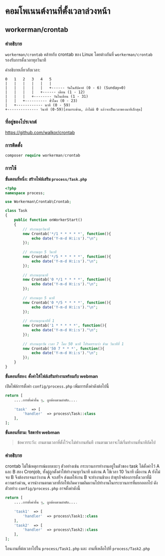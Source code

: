 # คอมโพเนนต์งานที่ตั้งเวลาล่วงหน้า

## workerman/crontab

### คำอธิบาย

`workerman/crontab` คล้ายกับ crontab ของ Linux โดยต่างกันที่ `workerman/crontab` รองรับการตั้งเวลาทุกวินาที

คำอธิบายเกี่ยวกับเวลา:

```
0   1   2   3   4   5
|   |   |   |   |   |
|   |   |   |   |   +------ วันในสัปดาห์ (0 - 6) (Sunday=0)
|   |   |   |   +------ เดือน (1 - 12)
|   |   |   +-------- วันในเดือน (1 - 31)
|   |   +---------- ชั่วโมง (0 - 23)
|   +------------ นาที (0 - 59)
+-------------- วินาที (0-59)[สามารถข้าม, ถ้าไม่มี 0 แล้วจะเป็นเวลาของนาทีเล็กสุด]
```

### ที่อยู่ของโปรเจกต์

https://github.com/walkor/crontab

### การติดตั้ง

```php
composer require workerman/crontab
```

### การใช้

**ขั้นตอนที่หนึ่ง: สร้างไฟล์เสริม `process/Task.php`**

```php
<?php
namespace process;

use Workerman\Crontab\Crontab;

class Task
{
    public function onWorkerStart()
    {
        // ทำงานทุกวินาที
        new Crontab('*/1 * * * * *', function(){
            echo date('Y-m-d H:i:s')."\n";
        });
        
        // ทำงานทุก 5 วินาที
        new Crontab('*/5 * * * * *', function(){
            echo date('Y-m-d H:i:s')."\n";
        });
        
        // ทำงานทุกนาที
        new Crontab('0 */1 * * * *', function(){
            echo date('Y-m-d H:i:s')."\n";
        });
        
        // ทำงานทุก 5 นาที
        new Crontab('0 */5 * * * *', function(){
            echo date('Y-m-d H:i:s')."\n";
        });
        
        // ทำงานทุกนาทีที่ 1
        new Crontab('1 * * * * *', function(){
            echo date('Y-m-d H:i:s')."\n";
        });
      
        // ทำงานทุกวัน เวลา 7 โมง 50 นาที โปรดทราบว่า ข้าม วินาทีที่ 1
        new Crontab('50 7 * * *', function(){
            echo date('Y-m-d H:i:s')."\n";
        });
    }
}
```

**ขั้นตอนที่สอง: ตั้งค่าให้ไฟล์เสริมทำงานพร้อมกับ webman**

เปิดไฟล์การตั้งค่า `config/process.php` เพิ่มการตั้งค่าดังต่อไปนี้

```php
return [
    ....การตั้งค่าอื่น ๆ, ถูกต้องตามลำดับ....
  
    'task'  => [
        'handler'  => process\Task::class
    ],
];
```

**ขั้นตอนที่สาม: รีสตาร์ท webman**

> ข้อควรระวัง: งานตามเวลาที่ตั้งไว้จะไม่ทำงานทันที งานตามเวลาจะได้เริ่มทำงานที่นาทีถัดไป

### คำอธิบาย
crontab ไม่ใช่เหตุการณ์แบบเบะๆ ตัวอย่างเช่น กระบวนการทำงานอยู่ในตัวของ task ได้ตั้งค่าไว้ A และ B สอง Cronjob, ทั้งคู่ถูกตั้งค่าให้ทำงานทุกวินาที แต่งาน A ใช้เวลา 10 วินาที เมื่องาน A ยังไม่จบ B จึงต้องรอจนกว่างาน A จะเสร็จ ส่งผลให้งาน B จะทำงานช้าลง
ถ้าธุรกิจต้องการตั้งเวลาที่มีความเร่งด่วน, ควรนำงานตามเวลาที่ก่อให้เกิดความผันผวนไปทำงานในกระบวนการที่แยกออกไป ดังตัวอย่าง `config/process.php` อาจตั้งค่าดังนี้

```php
return [
    ....การตั้งค่าอื่น ๆ, ถูกต้องตามลำดับ....
  
    'task1'  => [
        'handler'  => process\Task1::class
    ],
    'task2'  => [
        'handler'  => process\Task2::class
    ],
];
```
โอนงานที่ต่อเวลาไปใน `process/Task1.php` และ งานที่เหลือไปที่ `process/Task2.php`
